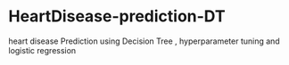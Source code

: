 # HeartDisease-prediction-DT
heart disease Prediction using Decision Tree , hyperparameter tuning and logistic regression 
